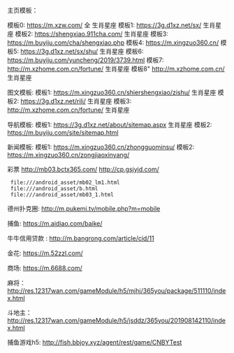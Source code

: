 
主页模板：

模板0:   https://m.xzw.com/   全   生肖星座
模板1:   https://3g.d1xz.net/sx/  生肖星座
模板2:   https://shengxiao.911cha.com/  生肖星座
模板3:   https://m.buyiju.com/cha/shengxiao.php
模板4:   https://m.xingzuo360.cn/
模板5:   https://3g.d1xz.net/sx/shu/   生肖星座
模板6:   https://m.buyiju.com/yuncheng/2019/3739.html
模板7:   http://m.xzhome.com.cn/fortune/  生肖星座
模板8"   http://m.xzhome.com.cn/  生肖星座



图文模板:
模板1:   https://m.xingzuo360.cn/shiershengxiao/zishu/  生肖星座
模板2:   https://3g.d1xz.net/rili/  生肖星座
模板3:   http://m.xzhome.com.cn/fortune/ 生肖星座



导航模板:
模板1:   https://3g.d1xz.net/about/sitemap.aspx  生肖星座
模板2:   https://m.buyiju.com/site/sitemap.html


新闻模板:
模板1:   https://m.xingzuo360.cn/zhongguominsu/
模板2:   https://m.xingzuo360.cn/zongjiaoxinyang/


彩票  http://mb03.bctx365.com/
     http://cp.gsjyjd.com/

     file:///android_asset/mb02_lm1.html
     file:///android_asset/b.html
     file:///android_asset/mb03_1.html






德州扑克圈: http://m.pukemi.tv/mobile.php?m=mobile


捕鱼: https://m.aidiao.com/baike/

牛牛信用贷款 :  http://m.bangrong.com/article/cid/11

金花: https://m.52zzl.com/



商场: https://m.6688.com/




麻将：http://res.12317wan.com/gameModule/h5/mjhj/365you/package/511110/index.html

斗地主：http://res.12317wan.com/gameModule/h5/jsddz/365you/201908142110/index.html

捕鱼游戏h5: http://fish.bbjoy.xyz/agent/rest/game/CNBYTest